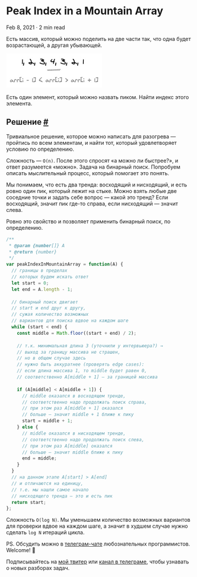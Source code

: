 Peak Index in a Mountain Array
==============================

Feb 8, 2021 · 2 min read

Есть массив, который можно поделить на две части так, что одна будет возрастающей, а другая убывающей.

![](/images/peak-element--ex.jpg)

Есть один элемент, который можно назвать пиком. Найти индекс этого элемента.

Решение [#](#решение)
---------------------

Тривиальное решение, которое можно написать для разогрева — пройтись по всем элементам, и найти тот, который удовлетворяет условию по определению.

Сложность — `O(n)`. После этого спросят «а можно ли быстрее?», и ответ разумеется «можно». Задача на бинарный поиск. Попробуем описать мыслительный процесс, который помогает это понять.

Мы понимаем, что есть два тренда: восходящий и нисходящий, и есть ровно один пик, который лежит на стыке. Можно взять любые две соседние точки и задать себе вопрос — какой это тренд? Если восходящий, значит пик где-то справа, если нисходящий — значит слева.

Ровно это свойство и позволяет применить бинарный поиск, по определению.

```js
/**
 * @param {number[]} A
 * @return {number}
 */
var peakIndexInMountainArray = function(A) {
  // границы в пределах
  // которых будем искать ответ
  let start = 0;
  let end = A.length - 1;

  // бинарный поиск двигает
  // start и end друг к другу,
  // сужая количество возможных
  // вариантов для поиска вдвое на каждом шаге
  while (start < end) {
    const middle = Math.floor((start + end) / 2);

    // т.к. минимальная длина 3 (уточнили у интервьюера?) →
    // выход за границу массива не страшен,
    // но в общем случае здесь
    // нужно быть аккуратнее (проверять edge cases):
    // если длина массива 1, то middle будет равен 0,
    // соответственно A[middle + 1] — за границей массива

    if (A[middle] < A[middle + 1]) {
      // middle оказался в восходящем тренде,
      // соответственно надо продолжать поиск справа,
      // при этом раз A[middle + 1] оказался
      // больше — значит middle + 1 ближе к пику
      start = middle + 1;
    } else {
      // middle оказался в нисходящем тренде,
      // соответственно надо продолжать поиск слева,
      // при этом раз A[middle] оказался
      // больше — значит middle ближе к пику
      end = middle;
    }
  }
  // на данном этапе A[start] > A[end]
  // и отличаются на единицу,
  // т.е. мы нашли самое начало
  // нисходящего тренда — это и есть пик
  return start;
};
```
    

Сложность `O(log N)`. Мы уменьшаем количество возможных вариантов для проверки вдвое на каждом шаге, а значит в худшем случае нужно сделать `log N` итераций цикла.

PS. Обсудить можно в [телеграм-чате](https://t.me/ctci_chat_ru) любознательных программистов. Welcome! 🤗

Подписывайтесь на [мой твитер](https://twitter.com/vitkarpov) или [канал в телеграме](https://t.me/coding_interviews), чтобы узнавать о новых разборах задач.